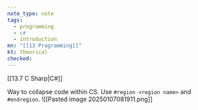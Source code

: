 ```yaml
---
note_type: note
tags:
  - programming
  - c#
  - introduction
mn: "[[13 Programming]]"
kt: theorical
checked: 
---
```

[[13.7 C Sharp|C#]]

Way to collapse code within CS. Use `#region <region name>` and `#endregion`. 
![[Pasted image 20250107081911.png]]